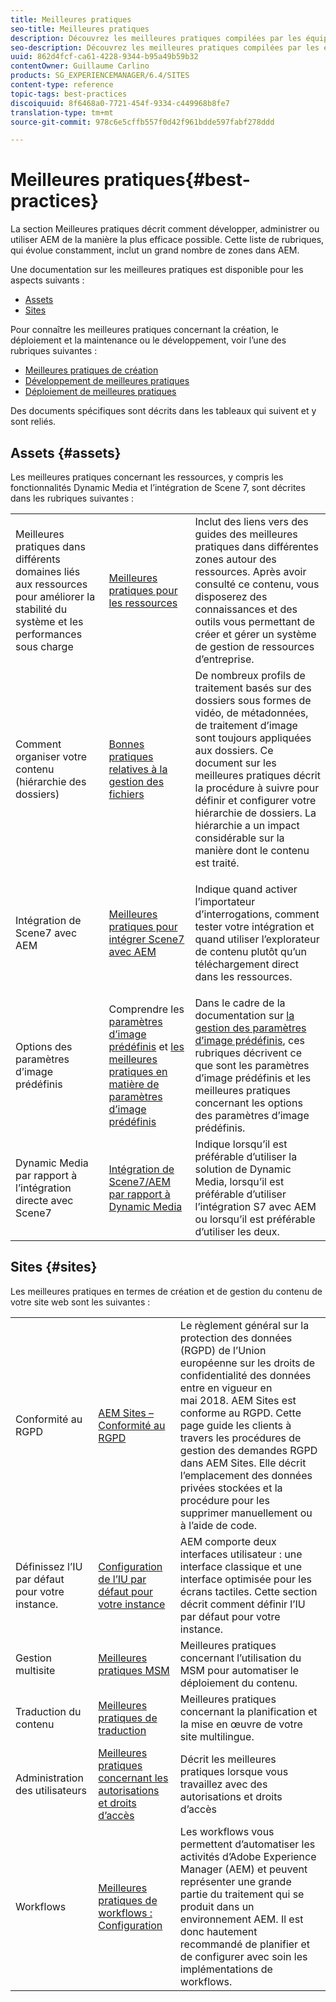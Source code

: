 ```yaml
---
title: Meilleures pratiques
seo-title: Meilleures pratiques
description: Découvrez les meilleures pratiques compilées par les équipes d’ingénierie et de conseil d’Adobe pour aider les administrateurs à être opérationnels.
seo-description: Découvrez les meilleures pratiques compilées par les équipes d’ingénierie et de conseil d’Adobe pour aider les administrateurs à être opérationnels.
uuid: 862d4fcf-ca61-4228-9344-b95a49b59b32
contentOwner: Guillaume Carlino
products: SG_EXPERIENCEMANAGER/6.4/SITES
content-type: reference
topic-tags: best-practices
discoiquuid: 8f6468a0-7721-454f-9334-c449968b8fe7
translation-type: tm+mt
source-git-commit: 978c6e5cffb557f0d42f961bdde597fabf278ddd

---
```



# Meilleures pratiques{#best-practices}

La section Meilleures pratiques décrit comment développer, administrer ou utiliser AEM de la manière la plus efficace possible. Cette liste de rubriques, qui évolue constamment, inclut un grand nombre de zones dans AEM.

Une documentation sur les meilleures pratiques est disponible pour les aspects suivants :

* [Assets](#assets)
* [Sites](#sites)

Pour connaître les meilleures pratiques concernant la création, le déploiement et la maintenance ou le développement, voir l’une des rubriques suivantes :

* [Meilleures pratiques de création](/help/sites-authoring/best-practices.md)
* [Développement de meilleures pratiques](/help/sites-developing/best-practices.md)
* [Déploiement de meilleures pratiques](/help/sites-deploying/best-practices.md)

Des documents spécifiques sont décrits dans les tableaux qui suivent et y sont reliés.

## Assets {#assets}

Les meilleures pratiques concernant les ressources, y compris les fonctionnalités Dynamic Media et l’intégration de Scene 7, sont décrites dans les rubriques suivantes :

<table> 
 <tbody>
  <tr>
   <td>Meilleures pratiques dans différents domaines liés aux ressources pour améliorer la stabilité du système et les performances sous charge</td> 
   <td><a href="/help/assets/organize-assets.md">Meilleures pratiques pour les ressources</a></td> 
   <td>Inclut des liens vers des guides des meilleures pratiques dans différentes zones autour des ressources. Après avoir consulté ce contenu, vous disposerez des connaissances et des outils vous permettant de créer et gérer un système de gestion de ressources d’entreprise.</td> 
  </tr>
  <tr>
   <td>Comment organiser votre contenu (hiérarchie des dossiers)</td> 
   <td><a href="/help/assets/organize-assets.md">Bonnes pratiques relatives à la gestion des fichiers</a></td> 
   <td>De nombreux profils de traitement basés sur des dossiers sous formes de vidéo, de métadonnées, de traitement d’image sont toujours appliquées aux dossiers. Ce document sur les meilleures pratiques décrit la procédure à suivre pour définir et configurer votre hiérarchie de dossiers. La hiérarchie a un impact considérable sur la manière dont le contenu est traité. </td> 
  </tr>
  <tr>
   <td>Intégration de Scene7 avec AEM</td> 
   <td><a href="/help/sites-administering/scene7.md#best-practices-for-integrating-scene-with-aem">Meilleures pratiques pour intégrer Scene7 avec AEM</a></td> 
   <td><p>Indique quand activer l’importateur d’interrogations, comment tester votre intégration et quand utiliser l’explorateur de contenu plutôt qu’un téléchargement direct dans les ressources.</p> </td> 
  </tr>
  <tr>
   <td>Options des paramètres d’image prédéfinis</td> 
   <td>Comprendre les <a href="/help/assets/managing-image-presets.md#understanding-image-presets">paramètres d’image prédéfinis</a> et <a href="/help/assets/managing-image-presets.md#image-preset-options">les meilleures pratiques en matière de paramètres d’image prédéfinis</a></td> 
   <td>Dans le cadre de la documentation sur <a href="/help/assets/managing-image-presets.md">la gestion des paramètres d’image prédéfinis</a>, ces rubriques décrivent ce que sont les paramètres d’image prédéfinis et les meilleures pratiques concernant les options des paramètres d’image prédéfinis.</td> 
  </tr>
  <tr>
   <td>Dynamic Media par rapport à l’intégration directe avec Scene7</td> 
   <td><a href="/help/sites-administering/scene7.md#aem-scene-integration-versus-dynamic-media">Intégration de Scene7/AEM par rapport à Dynamic Media</a></td> 
   <td>Indique lorsqu’il est préférable d’utiliser la solution de Dynamic Media, lorsqu’il est préférable d’utiliser l’intégration S7 avec AEM ou lorsqu’il est préférable d’utiliser les deux.</td> 
  </tr>
 </tbody>
</table>

## Sites {#sites}

Les meilleures pratiques en termes de création et de gestion du contenu de votre site web sont les suivantes :

<table> 
 <tbody>
  <tr>
   <td>Conformité au RGPD</td> 
   <td><a href="/help/sites-administering/gdpr-compliance-sites.md">AEM Sites – Conformité au RGPD</a></td> 
   <td>Le règlement général sur la protection des données (RGPD) de l’Union européenne sur les droits de confidentialité des données entre en vigueur en mai 2018. AEM Sites est conforme au RGPD. Cette page guide les clients à travers les procédures de gestion des demandes RGPD dans AEM Sites. Elle décrit l’emplacement des données privées stockées et la procédure pour les supprimer manuellement ou à l’aide de code.</td> 
  </tr>
  <tr>
   <td>Définissez l’IU par défaut pour votre instance.</td> 
   <td><p><a href="/help/sites-authoring/select-ui.md#configuring-the-default-ui-for-your-instance">Configuration de l’IU par défaut pour votre instance</a></p> </td> 
   <td>AEM comporte deux interfaces utilisateur : une interface classique et une interface optimisée pour les écrans tactiles. Cette section décrit comment définir l’IU par défaut pour votre instance.</td> 
  </tr>
  <tr>
   <td>Gestion multisite</td> 
   <td><a href="/help/sites-administering/msm-best-practices.md">Meilleures pratiques MSM</a></td> 
   <td>Meilleures pratiques concernant l’utilisation du MSM pour automatiser le déploiement du contenu. </td> 
  </tr>
  <tr>
   <td>Traduction du contenu</td> 
   <td><a href="/help/sites-administering/tc-bp.md">Meilleures pratiques de traduction</a></td> 
   <td>Meilleures pratiques concernant la planification et la mise en œuvre de votre site multilingue.</td> 
  </tr>
  <tr>
   <td>Administration des utilisateurs</td> 
   <td><a href="/help/sites-administering/security.md#best-practices">Meilleures pratiques concernant les autorisations et droits d’accès</a></td> 
   <td>Décrit les meilleures pratiques lorsque vous travaillez avec des autorisations et droits d’accès </td> 
  </tr>
  <tr>
   <td>Workflows</td> 
   <td><a href="/help/sites-developing/workflows-best-practices.md#configuration">Meilleures pratiques de workflows : Configuration</a></td> 
   <td>Les workflows vous permettent d’automatiser les activités d’Adobe Experience Manager (AEM) et peuvent représenter une grande partie du traitement qui se produit dans un environnement AEM. Il est donc hautement recommandé de planifier et de configurer avec soin les implémentations de workflows.</td> 
  </tr>
 </tbody>
</table>

